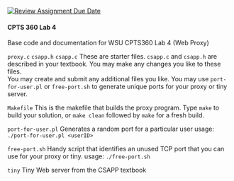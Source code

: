 [![Review Assignment Due Date](https://classroom.github.com/assets/deadline-readme-button-22041afd0340ce965d47ae6ef1cefeee28c7c493a6346c4f15d667ab976d596c.svg)](https://classroom.github.com/a/vezoAnG3)

#### CPTS 360 Lab 4

Base code and documentation for WSU CPTS360 Lab 4 (Web Proxy)

`proxy.c`
`csapp.h`
`csapp.c`
    These are starter files.  `csapp.c` and `csapp.h` are described in
    your textbook. You may make any changes you like to these files.  
    You may create and submit any additional files you like. 
    You may use `port-for-user.pl` or `free-port.sh` to generate
    unique ports for your proxy or tiny server. 

`Makefile`
    This is the makefile that builds the proxy program.  Type `make`
    to build your solution, or `make clean` followed by `make` for a
    fresh build. 

`port-for-user.pl`
    Generates a random port for a particular user
    usage: `./port-for-user.pl <userID>`

`free-port.sh`
    Handy script that identifies an unused TCP port that you can use
    for your proxy or tiny. 
    usage: `./free-port.sh`

`tiny`
    Tiny Web server from the CSAPP textbook

